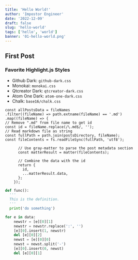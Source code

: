 ```yaml
---
title: 'Hello World!'
author: 'Impostor Engineer'
date: '2022-12-09'
draft: false
slug: 'hello-world'
tags: ['hello', 'world']
banner: '01-hello-world.png'
---
```


## First Post

### Favorite Highlight.js Styles

- Github Dark: `github-dark.css`
- Monokai: `monokai.css`
- Qtcreator Dark: `qtcreator-dark.css`
- Atom One Dark: `atom-one-dark.css`
- Chalk: `base16/chalk.css`

```JS
const allPostsData = fileNames
.filter((fileName) => path.extname(fileName) == '.md')
.map((fileName) => {
// Remove ".md" from file name to get id
const id = fileName.replace(/\.md$/, '');
// Read markdown file as string
const fullPath = path.join(postsDirectory, fileName);
const fileContents = fs.readFileSync(fullPath, 'utf8');

      // Use gray-matter to parse the post metadata section
      const matterResult = matter(fileContents);

      // Combine the data with the id
      return {
        id,
        ...matterResult.data,
      };
    });

```

```python
def func():
  '''
  This is the definition.
  '''
  print('do something')

for e in data:
    newstr = [e][0][1]
    newstr = newstr.replace(':', '')
    [e][0].insert(1, newstr)
    del [e][0][2]
    newst = [e][0][0]
    newst = newst.split('-')
    [e][0].insert(0, newst)
    del [e][0][1]
```
